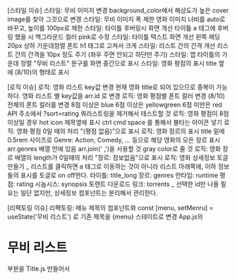 [스타일 이슈]
스타일: 무비 이미지 변경
background_color에서 해상도가 높은 cover image를 찾아 그것으로 변경
스타일: 무비 이미지 폭 제한
영화 이미지 너비를 auto로 바꾸고, 높이를 100px로 제한
스타일: 타이틀 후버링시 화면 개선
타이틀 a 태그에 후버링 했을 시 백그라운드 컬러 pink로 수정
스타일: 타이틀 텍스트 화면 개선
왼쪽 패딩 20px
상하 가운데정렬
폰트 h1 태그로 고쳐서 크게
스타일: 리스트 간의 간격 개선
리스트 간의 간격을 10px 정도 주기 (좌우 주면 안되고 하단만 주기)
스타일: 앱 타이틀의 가운데 정렬
"무비 리스트" 문구를 화면 중간으로 표시
스타일: 영화 평점의 표시
title 옆에 (8/10)의 형태로 표시

[로직 이슈]
로직: 영화 리스트 key값 변경
현재 영화 title로 되어 있으므로 중복이 가능하다.
영화 리스트 별 key값을 arr.id 로 변경
로직: 영화 평점별 폰트 컬러 변경
(8/10) 전체의 폰트 컬러를 변경
8점 이상은 blue
6점 이상은 yellowgreen
6점 미만은 red
API 주소에서 ?sort=rating 쿼리스트링을 제거해서 테스트할 것
로직: 영화 평점이 8점이상일 경우 hot icon 제목옆에 표시
ctrl cmd space 를 통해서 불타는 아이콘 넣기
로직: 영화 평점 0일 때의 처리
"(평점 없음)"으로 표시
로직: 영화 장르의 표시
title 밑에 0.5rem 사이즈로 Genre: Action, Comedy, ... 등으로 해당 영화의 모든 장르 표시
arr.genres 배열 안에 있음
arr.join(' ,')을 사용할 것
gray color로 줄 것
로직: 영화 장르 배열의 length가 0일때의 처리
"장르: 정보없음"으로 표시
로직: 영화 상세정보 토글 만들기
_ 리스트를 클릭하면 a 태그로 이동하는 것이 아니라 리스트 아래쪽에, 이하 정보들의 표시를 토글로 on off한다.
타이틀: title_long
장르: genres
런타임: runtime
평점: rating
시놉시스: synopsis
토렌트 다운로드 링크: torrents
_ 선택한 id만 나올 필요는 일단 없지만, 상세정보 컴포넌트는 분리해서 관리한다.

[리팩토링 이슈]
리팩토링: 메뉴 제목의 컴포넌트화
const [menu, setMenru] = useState('무비 리스트') 로 기존 제목을 {menu} 스테이트로 변경
App.js의 <h1>무비 리스트</h1> 부분을 Title.js 만들어서
<Title menu={menu} /> 로 컴포넌트화해서 분리시키기 (프롭도 줄것 menu)
리팩토링: MovieList 컴포넌트화
리팩토링: 컴포넌트 쪼개기
퍼포먼스튜닝: MovieList 컴포넌트 랜더링 최적화

[옵션]
리팩토링: TodoList API를 불러와서 투두리스트 메뉴 및 컴포넌트 구현
API: https://jsonplaceholder.typicode.com/todos
리팩토링: UserList API를 불러와서 유저리스트 메뉴 및 컴포넌트 구현
API: https://jsonplaceholder.typicode.com/users
퍼포먼스튜닝: TodoList 컴포넌트 랜더링 최적화
퍼포먼스튜닝: UserList 컴포넌트 랜더링 최적화
